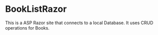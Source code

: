 # BookListRazor
This is a ASP Razor site that connects to a local Database. It uses CRUD operations for Books.
